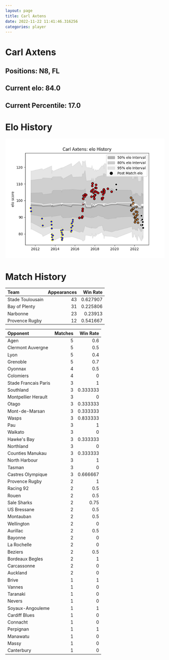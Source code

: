 ```yaml
---  
layout: page  
title: Carl Axtens  
date: 2022-11-22 11:41:46.316256  
categories: player  
---
```

# Carl Axtens

## Positions: N8, FL

## Current elo: 84.0

## Current Percentile: 17.0

# Elo History


![elo history](history_CarlAxtens.png)
# Match History


| Team             |   Appearances |   Win Rate |
|:-----------------|--------------:|-----------:|
| Stade Toulousain |            43 |   0.627907 |
| Bay of Plenty    |            31 |   0.225806 |
| Narbonne         |            23 |   0.23913  |
| Provence Rugby   |            12 |   0.541667 |

| Opponent             |   Matches |   Win Rate |
|:---------------------|----------:|-----------:|
| Agen                 |         5 |   0.6      |
| Clermont Auvergne    |         5 |   0.5      |
| Lyon                 |         5 |   0.4      |
| Grenoble             |         5 |   0.7      |
| Oyonnax              |         4 |   0.5      |
| Colomiers            |         4 |   0        |
| Stade Francais Paris |         3 |   1        |
| Southland            |         3 |   0.333333 |
| Montpellier Herault  |         3 |   0        |
| Otago                |         3 |   0.333333 |
| Mont-de-Marsan       |         3 |   0.333333 |
| Wasps                |         3 |   0.833333 |
| Pau                  |         3 |   1        |
| Waikato              |         3 |   0        |
| Hawke's Bay          |         3 |   0.333333 |
| Northland            |         3 |   0        |
| Counties Manukau     |         3 |   0.333333 |
| North Harbour        |         3 |   1        |
| Tasman               |         3 |   0        |
| Castres Olympique    |         3 |   0.666667 |
| Provence Rugby       |         2 |   1        |
| Racing 92            |         2 |   0.5      |
| Rouen                |         2 |   0.5      |
| Sale Sharks          |         2 |   0.75     |
| US Bressane          |         2 |   0.5      |
| Montauban            |         2 |   0.5      |
| Wellington           |         2 |   0        |
| Aurillac             |         2 |   0.5      |
| Bayonne              |         2 |   0        |
| La Rochelle          |         2 |   0        |
| Beziers              |         2 |   0.5      |
| Bordeaux Begles      |         2 |   1        |
| Carcassonne          |         2 |   0        |
| Auckland             |         2 |   0        |
| Brive                |         1 |   1        |
| Vannes               |         1 |   0        |
| Taranaki             |         1 |   0        |
| Nevers               |         1 |   0        |
| Soyaux-Angouleme     |         1 |   1        |
| Cardiff Blues        |         1 |   0        |
| Connacht             |         1 |   0        |
| Perpignan            |         1 |   1        |
| Manawatu             |         1 |   0        |
| Massy                |         1 |   0        |
| Canterbury           |         1 |   0        |